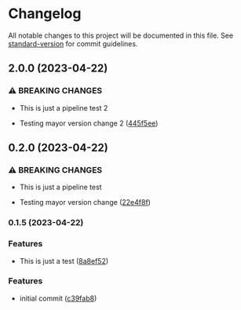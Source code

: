 # Changelog

All notable changes to this project will be documented in this file. See [standard-version](https://github.com/conventional-changelog/standard-version) for commit guidelines.

## 2.0.0 (2023-04-22)


### ⚠ BREAKING CHANGES

* This is just a pipeline test 2

* Testing mayor version change 2 ([445f5ee](https://github.com/scarrionv/micronaut-dummy/commit/445f5ee54397af541bedf50c4cee8628f5bd1d4a))

## 0.2.0 (2023-04-22)


### ⚠ BREAKING CHANGES

* This is just a pipeline test

* Testing mayor version change ([22e4f8f](https://github.com/scarrionv/micronaut-dummy/commit/22e4f8fab91fa221873c1600f48cb2600316839b))

### 0.1.5 (2023-04-22)


### Features

* This is just a test ([8a8ef52](https://github.com/scarrionv/micronaut-dummy/commit/8a8ef52d60ce17fda91f77ccbf8f10135af3a2d1))

### Features

* initial commit ([c39fab8](https://github.com/scarrionv/micronaut-dummy/commit/c39fab85e68ac521c92c7331046aa45fa42df242))

